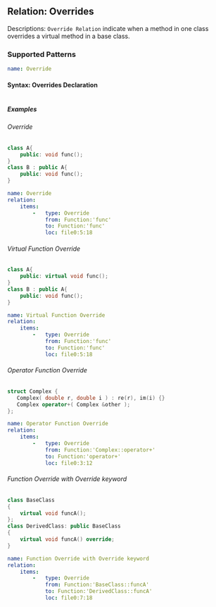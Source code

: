 ## Relation: Overrides

Descriptions:  `Override Relation` indicate when a method in one class overrides a virtual method in a base class.

### Supported Patterns
```yaml
name: Override
```
#### Syntax: Overrides Declaration
```text
```

##### Examples

######  Override
```cpp
class A{
    public: void func();
}
class B : public A{
    public: void func();
}
```

```yaml
name: Override
relation:
    items:
        -   type: Override
            from: Function:'func'
            to: Function:'func'
            loc: file0:5:18
```

######  Virtual Function Override
```cpp
class A{
    public: virtual void func();
}
class B : public A{
    public: void func();
}
```

```yaml
name: Virtual Function Override
relation:
    items:
        -   type: Override
            from: Function:'func'
            to: Function:'func'
            loc: file0:5:18
```


######  Operator Function Override
```cpp
struct Complex {
   Complex( double r, double i ) : re(r), im(i) {}
   Complex operator+( Complex &other );
};
```

```yaml
name: Operator Function Override
relation:
    items:
        -   type: Override
            from: Function:'Complex::operator+'
            to: Function:'operator+'
            loc: file0:3:12
```


######  Function Override with Override keyword
```cpp
class BaseClass
{
    virtual void funcA();
};
class DerivedClass: public BaseClass
{
    virtual void funcA() override;
}
```

```yaml
name: Function Override with Override keyword
relation:
    items:
        -   type: Override
            from: Function:'BaseClass::funcA'
            to: Function:'DerivedClass::funcA'
            loc: file0:7:18
```
